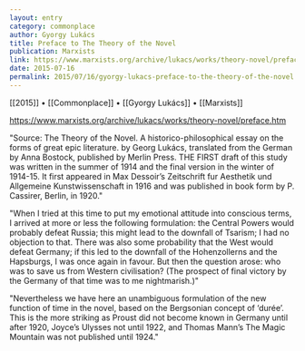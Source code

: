 ```yaml
---
layout: entry
category: commonplace
author: Gyorgy Lukács
title: Preface to The Theory of the Novel
publication: Marxists
link: https://www.marxists.org/archive/lukacs/works/theory-novel/preface.htm
date: 2015-07-16
permalink: 2015/07/16/gyorgy-lukacs-preface-to-the-theory-of-the-novel
---
```


[[2015]] • [[Commonplace]] • [[Gyorgy Lukács]] • [[Marxists]]

https://www.marxists.org/archive/lukacs/works/theory-novel/preface.htm

"Source: The Theory of the Novel. A historico-philosophical essay on the forms of great epic literature. by Georg Lukács, translated from the German by Anna Bostock, published by Merlin Press. THE FIRST draft of this study was written in the summer of 1914 and the final version in the winter of 1914-15. It first appeared in Max Dessoir’s Zeitschrift fur Aesthetik und Allgemeine Kunstwissenschaft in 1916 and was published in book form by P. Cassirer, Berlin, in 1920."

"When I tried at this time to put my emotional attitude into conscious terms, I arrived at more or less the following formulation: the Central Powers would probably defeat Russia; this might lead to the downfall of Tsarism; I had no objection to that. There was also some probability that the West would defeat Germany; if this led to the downfall of the Hohenzollerns and the Hapsburgs, I was once again in favour. But then the question arose: who was to save us from Western civilisation? (The prospect of final victory by the Germany of that time was to me nightmarish.)"

"Nevertheless we have here an unambiguous formulation of the new function of time in the novel, based on the Bergsonian concept of ‘durée’. This is the more striking as Proust did not become known in Germany until after 1920, Joyce’s Ulysses not until 1922, and Thomas Mann’s The Magic Mountain was not published until 1924."
